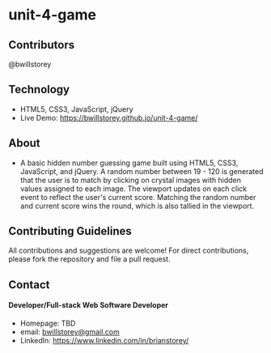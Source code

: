 # unit-4-game

## Contributors
@bwillstorey

## Technology
- HTML5, CSS3, JavaScript, jQuery
- Live Demo: https://bwillstorey.github.io/unit-4-game/

## About
- A basic hidden number guessing game built using HTML5, CSS3, JavaScript, and jQuery. A random number between 19 - 120 is generated that the user is to match by clicking on crystal images with hidden values assigned to each image. The viewport updates on each click event to reflect the user's current score. Matching the random number and current score wins the round, which is also tallied in the viewport.

## Contributing Guidelines
All contributions and suggestions are welcome! For direct contributions, please fork the repository and file a pull request.

## Contact
#### Developer/Full-stack Web Software Developer
- Homepage: TBD
- email: bwillstorey@gmail.com
- LinkedIn: https://www.linkedin.com/in/brianstorey/

